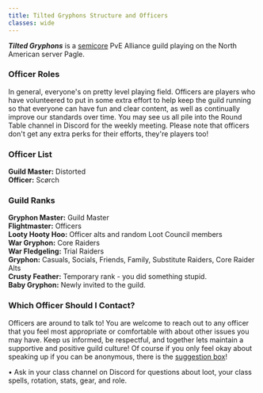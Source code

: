 ```yaml
---
title: Tilted Gryphons Structure and Officers
classes: wide
---
```

**_Tilted Gryphons_** is a [semicore](/pages/semicore) PvE Alliance guild playing on the North American server Pagle. <br />

### Officer Roles
In general, everyone's on pretty level playing field. Officers are players who have volunteered to put in some extra effort to help keep the guild running so that everyone can have fun and clear content, as well as continually improve our standards over time. You may see us all pile into the Round Table channel in Discord for the weekly meeting. Please note that officers don't get any extra perks for their efforts, they're players too!

### Officer List
**Guild Master:** Distorted <br />
**Officer:** Scørch <br />

### Guild Ranks
**Gryphon Master:** Guild Master <br />
**Flightmaster:** Officers <br />
**Looty Hooty Hoo:** Officer alts and random Loot Council members <br />
**War Gryphon:** Core Raiders <br />
**War Fledgeling:** Trial Raiders <br />
**Gryphon:** Casuals, Socials, Friends, Family, Substitute Raiders, Core Raider Alts <br />
**Crusty Feather:** Temporary rank - you did something stupid. <br />
**Baby Gryphon:** Newly invited to the guild.

### Which Officer Should I Contact?
Officers are around to talk to! You are welcome to reach out to any officer that you feel most appropriate or comfortable with about other issues you may have. Keep us informed, be respectful, and together lets maintain a supportive and positive guild culture! Of course if you only feel okay about speaking up if you can be anonymous, there is the [suggestion box](https://forms.gle/DWDiP5uZ4MqrgdZe7)!

• Ask in your class channel on Discord for questions about loot, your class spells, rotation, stats, gear, and role. <br />
